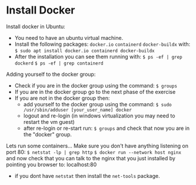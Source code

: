 # Install Docker

Install docker in Ubuntu:
* You need to have an ubuntu virtual machine.
* Install the following packages:
    `docker.io`
    `containerd`
    `docker-buildx`
    with:
    `$ sudo apt install docker.io containerd docker-buildx`
* After the installation you can see them running with:
    `$ ps -ef | grep dockerd`
    `$ ps -ef | grep containerd`

Adding yourself to the docker group:
* Check if you are in the docker group using the command:
    `$ groups`
* If you are in the docker group go to the next phase of the exercise
* If you are not in the docker group then:
    * add yourself to the docker group using the command:
        `$ sudo /usr/sbin/adduser [your_user_name] docker`
    * logout and re-login (in windows virtualization you may need to restart the vm guest)
    * after re-login or re-start run:
        `$ groups`
    and check that now you are in the "docker" group.

Lets run some containers...
Make sure you don't have anything listening on port 80:
    `$ netstat -lp | grep http`
    `$ docker run --network host nginx`
and now check that you can talk to the nginx that you just installed by pointing
you browser to:
    localhost:80

* if you dont have `netstat` then install the `net-tools` package.

